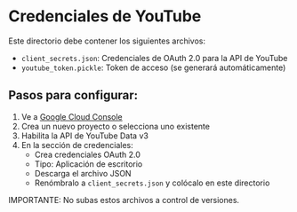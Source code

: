 # Credenciales de YouTube

Este directorio debe contener los siguientes archivos:
- `client_secrets.json`: Credenciales de OAuth 2.0 para la API de YouTube
- `youtube_token.pickle`: Token de acceso (se generará automáticamente)

## Pasos para configurar:

1. Ve a [Google Cloud Console](https://console.cloud.google.com/)
2. Crea un nuevo proyecto o selecciona uno existente
3. Habilita la API de YouTube Data v3
4. En la sección de credenciales:
   - Crea credenciales OAuth 2.0
   - Tipo: Aplicación de escritorio
   - Descarga el archivo JSON
   - Renómbralo a `client_secrets.json` y colócalo en este directorio

IMPORTANTE: No subas estos archivos a control de versiones.

